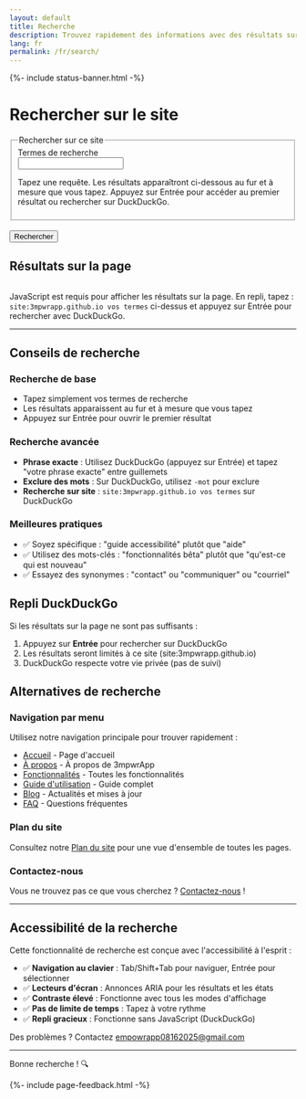 ```yaml
---
layout: default
title: Recherche
description: Trouvez rapidement des informations avec des résultats sur la page et un repli DuckDuckGo, limité au site 3mpwrApp.
lang: fr
permalink: /fr/search/
---
```



{%- include status-banner.html -%}

# Rechercher sur le site

<form id="site-search" action="https://duckduckgo.com/" method="get" role="search" aria-describedby="search-help">
  <fieldset>
    <legend>Rechercher sur ce site</legend>
    <div>
      <label for="q">Termes de recherche</label><br>
      <input id="q" name="q_user" type="search" required inputmode="search" autocomplete="off" spellcheck="true" aria-describedby="search-help results-summary">
      <p id="search-help">Tapez une requête. Les résultats apparaîtront ci-dessous au fur et à mesure que vous tapez. Appuyez sur Entrée pour accéder au premier résultat ou rechercher sur DuckDuckGo.</p>
    </div>
  </fieldset>
  <br>
  <button type="submit">Rechercher</button>

  <!-- Real query sent to DuckDuckGo; filled on submit -->
  <input type="hidden" id="q_real" name="q" value="">
  <input type="hidden" name="t" value="h_">
</form>

<!-- Live region for announcements -->
<div id="search-status" class="sr-only" role="status" aria-live="polite" aria-atomic="true"></div>

<!-- On-page results -->
<section id="results" role="region" aria-labelledby="results-heading">
  <h2 id="results-heading">Résultats sur la page</h2>
  <p id="results-summary" class="sr-only" aria-live="polite" aria-atomic="true"></p>
  <ol id="results-list"></ol>
  <template id="result-item-template">
    <li class="result-item">
      <h3 class="result-title"><a target="_self" rel="nofollow noopener"></a></h3>
      <p class="result-excerpt"></p>
    </li>
  </template>
</section>

<style>
  #results { margin-top: 1rem; }
  #results-list { display: grid; gap: 0.75rem; padding-left: 1.25rem; }
  .result-title a { text-decoration: underline; }
  .sr-only { position: absolute; width: 1px; height: 1px; overflow: hidden; clip: rect(0 0 0 0); white-space: nowrap; }
  .secondary { color: #555; font-size: 0.9em; }
  @media (prefers-color-scheme: dark) { .secondary { color: #aaa; } }
  @media (prefers-contrast: more) { .result-title a { text-decoration-thickness: 3px; } }
  .result-item { margin-bottom: 0.25rem; }
  .result-excerpt { margin: 0.25rem 0 0 0; }
</style>

<noscript>
  <p>
    JavaScript est requis pour afficher les résultats sur la page. En repli, tapez : <code>site:3mpwrapp.github.io vos termes</code> ci-dessus et appuyez sur Entrée pour rechercher avec DuckDuckGo.
  </p>
</noscript>

<script>
  (function () {
    var form = document.getElementById('site-search');
    var user = document.getElementById('q');
    var real = document.getElementById('q_real');
    var status = document.getElementById('search-status');
    var list = document.getElementById('results-list');
    var summary = document.getElementById('results-summary');
    var template = document.getElementById('result-item-template');

    function announce(msg) {
      if (window.announce) { window.announce(msg); return; }
      if (!status) return;
      status.textContent = '';
      setTimeout(function(){ status.textContent = msg; }, 10);
    }

    // Build the real query for DuckDuckGo on submit and focus first result if present
    if (form && user && real) {
      form.addEventListener('submit', function (e) {
        var term = (user.value || '').trim();
        if (!term) { e.preventDefault(); return; }
        
        // If we have on-page results, focus first link and prevent default
        var firstLink = list ? list.querySelector('a') : null;
        if (firstLink) {
          e.preventDefault();
          firstLink.focus();
          firstLink.click();
          return;
        }
        
        // Otherwise, submit to DuckDuckGo with site: prefix
        real.value = 'site:3mpwrapp.github.io ' + term;
        announce('Recherche sur DuckDuckGo pour : ' + term);
      });
    }

    // Fetch and cache search data
    var searchData = null;
    var searchRequest = null;
    function loadSearchData() {
      if (searchData) return Promise.resolve(searchData);
      if (searchRequest) return searchRequest;
      
      searchRequest = fetch('/search.json')
        .then(function(response) {
          if (!response.ok) throw new Error('Échec du chargement des données de recherche');
          return response.json();
        })
        .then(function(data) {
          searchData = data;
          searchRequest = null;
          return searchData;
        })
        .catch(function(error) {
          console.error('Erreur de chargement des données de recherche:', error);
          searchRequest = null;
          announce('Impossible de charger les données de recherche. Utilisez DuckDuckGo en repli.');
          return null;
        });
      
      return searchRequest;
    }

    // Search function
    function performSearch(query) {
      if (!query || query.length < 2) {
        list.innerHTML = '';
        summary.textContent = '';
        return;
      }

      loadSearchData().then(function(data) {
        if (!data || !data.length) {
          list.innerHTML = '';
          summary.textContent = 'Aucune donnée de recherche disponible.';
          return;
        }

        var terms = query.toLowerCase().split(/\s+/).filter(function(t){ return t.length > 1; });
        var results = [];

        data.forEach(function(item) {
          var score = 0;
          var titleLower = (item.title || '').toLowerCase();
          var contentLower = (item.content || '').toLowerCase();
          var urlLower = (item.url || '').toLowerCase();

          terms.forEach(function(term) {
            if (titleLower.includes(term)) score += 10;
            if (contentLower.includes(term)) score += 3;
            if (urlLower.includes(term)) score += 2;
          });

          if (score > 0) {
            results.push({ item: item, score: score });
          }
        });

        results.sort(function(a, b) { return b.score - a.score; });
        
        // Limit to top 10 results
        results = results.slice(0, 10);

        if (results.length === 0) {
          list.innerHTML = '<li class="secondary">Aucun résultat trouvé. Essayez des termes différents ou appuyez sur Entrée pour rechercher avec DuckDuckGo.</li>';
          summary.textContent = '0 résultat trouvé';
          announce('0 résultat trouvé pour : ' + query);
        } else {
          list.innerHTML = '';
          results.forEach(function(result, index) {
            var clone = template.content.cloneNode(true);
            var link = clone.querySelector('a');
            var title = clone.querySelector('.result-title a');
            var excerpt = clone.querySelector('.result-excerpt');

            link.href = result.item.url;
            title.textContent = result.item.title || result.item.url;
            
            // Create excerpt
            var content = result.item.content || '';
            var firstTerm = terms[0];
            var pos = content.toLowerCase().indexOf(firstTerm);
            var excerptText = '';
            
            if (pos !== -1) {
              var start = Math.max(0, pos - 60);
              var end = Math.min(content.length, pos + firstTerm.length + 120);
              excerptText = (start > 0 ? '...' : '') + 
                           content.substring(start, end) + 
                           (end < content.length ? '...' : '');
            } else if (content.length > 180) {
              excerptText = content.substring(0, 180) + '...';
            } else {
              excerptText = content;
            }
            
            excerpt.textContent = excerptText;
            list.appendChild(clone);
          });

          summary.textContent = results.length + ' résultat' + (results.length > 1 ? 's' : '') + ' trouvé' + (results.length > 1 ? 's' : '');
          announce(results.length + ' résultat' + (results.length > 1 ? 's' : '') + ' trouvé' + (results.length > 1 ? 's' : '') + ' pour : ' + query);
        }
      });
    }

    // Debounce search
    var searchTimeout;
    if (user) {
      user.addEventListener('input', function() {
        clearTimeout(searchTimeout);
        var query = user.value.trim();
        searchTimeout = setTimeout(function() {
          performSearch(query);
        }, 300);
      });
      
      // Pre-load search data on focus
      user.addEventListener('focus', function() {
        loadSearchData();
      }, { once: true });
    }
  })();
</script>

---

## Conseils de recherche

### Recherche de base
- Tapez simplement vos termes de recherche
- Les résultats apparaissent au fur et à mesure que vous tapez
- Appuyez sur Entrée pour ouvrir le premier résultat

### Recherche avancée
- **Phrase exacte** : Utilisez DuckDuckGo (appuyez sur Entrée) et tapez "votre phrase exacte" entre guillemets
- **Exclure des mots** : Sur DuckDuckGo, utilisez `-mot` pour exclure
- **Recherche sur site** : `site:3mpwrapp.github.io vos termes` sur DuckDuckGo

### Meilleures pratiques
- ✅ Soyez spécifique : "guide accessibilité" plutôt que "aide"
- ✅ Utilisez des mots-clés : "fonctionnalités bêta" plutôt que "qu'est-ce qui est nouveau"
- ✅ Essayez des synonymes : "contact" ou "communiquer" ou "courriel"

## Repli DuckDuckGo

Si les résultats sur la page ne sont pas suffisants :
1. Appuyez sur **Entrée** pour rechercher sur DuckDuckGo
2. Les résultats seront limités à ce site (site:3mpwrapp.github.io)
3. DuckDuckGo respecte votre vie privée (pas de suivi)

## Alternatives de recherche

### Navigation par menu
Utilisez notre navigation principale pour trouver rapidement :
- [Accueil](/fr/) - Page d'accueil
- [À propos](/fr/about/) - À propos de 3mpwrApp
- [Fonctionnalités](/fr/features/) - Toutes les fonctionnalités
- [Guide d'utilisation](/fr/user-guide/) - Guide complet
- [Blog](/fr/blog/) - Actualités et mises à jour
- [FAQ](/fr/faq/) - Questions fréquentes

### Plan du site
Consultez notre [Plan du site](/fr/site-map/) pour une vue d'ensemble de toutes les pages.

### Contactez-nous
Vous ne trouvez pas ce que vous cherchez ? [Contactez-nous](/fr/contact/) !

---

## Accessibilité de la recherche

Cette fonctionnalité de recherche est conçue avec l'accessibilité à l'esprit :

- ✅ **Navigation au clavier** : Tab/Shift+Tab pour naviguer, Entrée pour sélectionner
- ✅ **Lecteurs d'écran** : Annonces ARIA pour les résultats et les états
- ✅ **Contraste élevé** : Fonctionne avec tous les modes d'affichage
- ✅ **Pas de limite de temps** : Tapez à votre rythme
- ✅ **Repli gracieux** : Fonctionne sans JavaScript (DuckDuckGo)

Des problèmes ? Contactez [empowrapp08162025@gmail.com](mailto:empowrapp08162025@gmail.com)

---

Bonne recherche ! 🔍

{%- include page-feedback.html -%}
